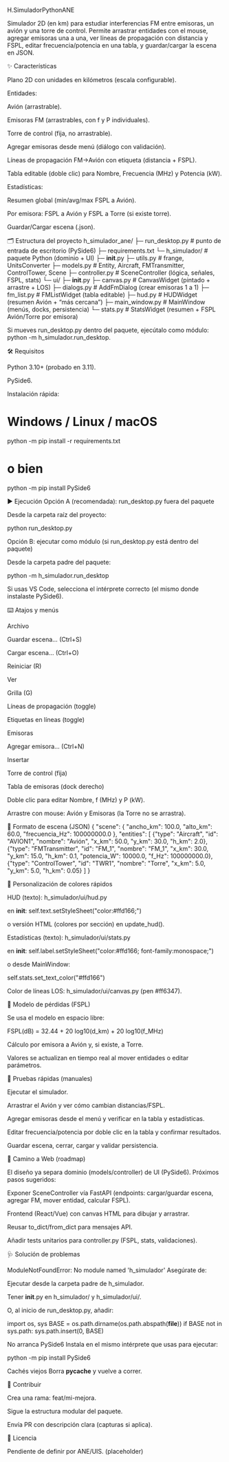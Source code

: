 H.SimuladorPythonANE

Simulador 2D (en km) para estudiar interferencias FM entre emisoras, un avión y una torre de control.
Permite arrastrar entidades con el mouse, agregar emisoras una a una, ver líneas de propagación con distancia y FSPL, editar frecuencia/potencia en una tabla, y guardar/cargar la escena en JSON.

✨ Características

Plano 2D con unidades en kilómetros (escala configurable).

Entidades:

Avión (arrastrable).

Emisoras FM (arrastrables, con f y P individuales).

Torre de control (fija, no arrastrable).

Agregar emisoras desde menú (diálogo con validación).

Líneas de propagación FM→Avión con etiqueta (distancia + FSPL).

Tabla editable (doble clic) para Nombre, Frecuencia (MHz) y Potencia (kW).

Estadísticas:

Resumen global (min/avg/max FSPL a Avión).

Por emisora: FSPL a Avión y FSPL a Torre (si existe torre).

Guardar/Cargar escena (.json).

🗂 Estructura del proyecto
h_simulador_ane/
├─ run_desktop.py                # punto de entrada de escritorio (PySide6)
├─ requirements.txt
└─ h_simulador/                  # paquete Python (dominio + UI)
   ├─ __init__.py
   ├─ utils.py                   # frange, UnitsConverter
   ├─ models.py                  # Entity, Aircraft, FMTransmitter, ControlTower, Scene
   ├─ controller.py              # SceneController (lógica, señales, FSPL, stats)
   └─ ui/
      ├─ __init__.py
      ├─ canvas.py               # CanvasWidget (pintado + arrastre + LOS)
      ├─ dialogs.py              # AddFmDialog (crear emisoras 1 a 1)
      ├─ fm_list.py              # FMListWidget (tabla editable)
      ├─ hud.py                  # HUDWidget (resumen Avión + “más cercana”)
      ├─ main_window.py          # MainWindow (menús, docks, persistencia)
      └─ stats.py                # StatsWidget (resumen + FSPL Avión/Torre por emisora)


Si mueves run_desktop.py dentro del paquete, ejecútalo como módulo: python -m h_simulador.run_desktop.

🛠 Requisitos

Python 3.10+ (probado en 3.11).

PySide6.

Instalación rápida:

# Windows / Linux / macOS
python -m pip install -r requirements.txt
# o bien
python -m pip install PySide6

▶️ Ejecución
Opción A (recomendada): run_desktop.py fuera del paquete

Desde la carpeta raíz del proyecto:

python run_desktop.py

Opción B: ejecutar como módulo (si run_desktop.py está dentro del paquete)

Desde la carpeta padre del paquete:

python -m h_simulador.run_desktop


Si usas VS Code, selecciona el intérprete correcto (el mismo donde instalaste PySide6).

⌨️ Atajos y menús

Archivo

Guardar escena… (Ctrl+S)

Cargar escena… (Ctrl+O)

Reiniciar (R)

Ver

Grilla (G)

Líneas de propagación (toggle)

Etiquetas en líneas (toggle)

Emisoras

Agregar emisora… (Ctrl+N)

Insertar

Torre de control (fija)

Tabla de emisoras (dock derecho)

Doble clic para editar Nombre, f (MHz) y P (kW).

Arrastre con mouse: Avión y Emisoras (la Torre no se arrastra).

💾 Formato de escena (JSON)
{
  "scene": { "ancho_km": 100.0, "alto_km": 60.0, "frecuencia_Hz": 100000000.0 },
  "entities": [
    {"type": "Aircraft", "id": "AVION1", "nombre": "Avión", "x_km": 50.0, "y_km": 30.0, "h_km": 2.0},
    {"type": "FMTransmitter", "id": "FM_1", "nombre": "FM_1",
     "x_km": 30.0, "y_km": 15.0, "h_km": 0.1, "potencia_W": 10000.0, "f_Hz": 100000000.0},
    {"type": "ControlTower", "id": "TWR1", "nombre": "Torre",
     "x_km": 5.0, "y_km": 5.0, "h_km": 0.05}
  ]
}

🎨 Personalización de colores rápidos

HUD (texto): h_simulador/ui/hud.py

en __init__: self.text.setStyleSheet("color:#ffd166;")

o versión HTML (colores por sección) en update_hud().

Estadísticas (texto): h_simulador/ui/stats.py

en __init__: self.label.setStyleSheet("color:#ffd166; font-family:monospace;")

o desde MainWindow:

self.stats.set_text_color("#ffd166")


Color de líneas LOS: h_simulador/ui/canvas.py (pen #ff6347).

🧮 Modelo de pérdidas (FSPL)

Se usa el modelo en espacio libre:

FSPL(dB) = 32.44 + 20 log10(d_km) + 20 log10(f_MHz)


Cálculo por emisora a Avión y, si existe, a Torre.

Valores se actualizan en tiempo real al mover entidades o editar parámetros.

🧪 Pruebas rápidas (manuales)

Ejecutar el simulador.

Arrastrar el Avión y ver cómo cambian distancias/FSPL.

Agregar emisoras desde el menú y verificar en la tabla y estadísticas.

Editar frecuencia/potencia por doble clic en la tabla y confirmar resultados.

Guardar escena, cerrar, cargar y validar persistencia.

🚀 Camino a Web (roadmap)

El diseño ya separa dominio (models/controller) de UI (PySide6).
Próximos pasos sugeridos:

Exponer SceneController vía FastAPI (endpoints: cargar/guardar escena, agregar FM, mover entidad, calcular FSPL).

Frontend (React/Vue) con canvas HTML para dibujar y arrastrar.

Reusar to_dict/from_dict para mensajes API.

Añadir tests unitarios para controller.py (FSPL, stats, validaciones).

🩺 Solución de problemas

ModuleNotFoundError: No module named 'h_simulador'
Asegúrate de:

Ejecutar desde la carpeta padre de h_simulador.

Tener __init__.py en h_simulador/ y h_simulador/ui/.

O, al inicio de run_desktop.py, añadir:

import os, sys
BASE = os.path.dirname(os.path.abspath(__file__))
if BASE not in sys.path:
    sys.path.insert(0, BASE)


No arranca PySide6
Instala en el mismo intérprete que usas para ejecutar:

python -m pip install PySide6


Cachés viejos
Borra __pycache__ y vuelve a correr.

🤝 Contribuir

Crea una rama: feat/mi-mejora.

Sigue la estructura modular del paquete.

Envía PR con descripción clara (capturas si aplica).

📄 Licencia

Pendiente de definir por ANE/UIS. (placeholder)
